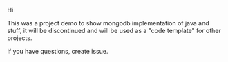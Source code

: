 Hi

This was a project demo to show mongodb implementation of java and stuff, it will be discontinued and will be used as a "code template" for other projects.

If you have questions, create issue.

